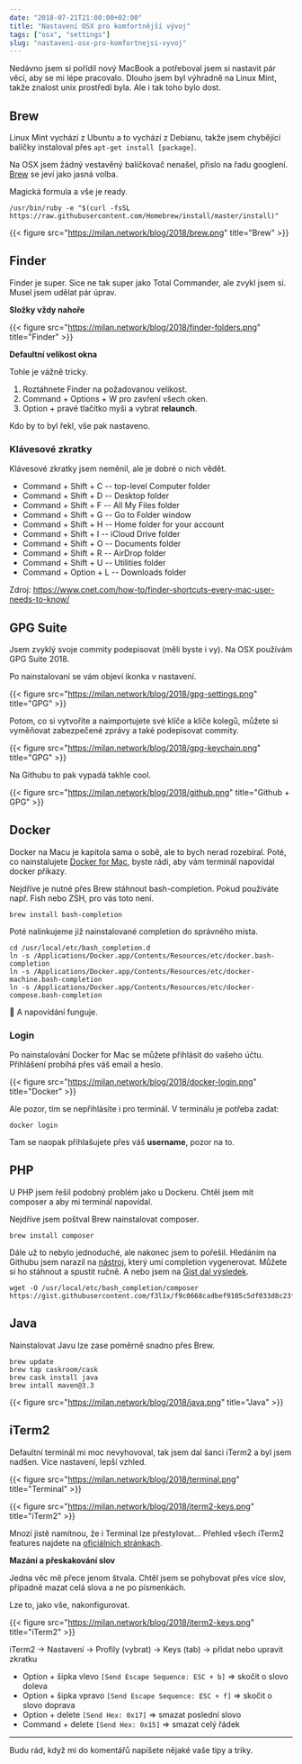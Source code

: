 ```yaml
---
date: "2018-07-21T21:00:00+02:00"
title: "Nastavení OSX pro komfortnější vývoj"
tags: ["osx", "settings"]
slug: "nastaveni-osx-pro-komfortnejsi-vyvoj"
---
```


Nedávno jsem si pořídil nový MacBook a potřeboval jsem si nastavit pár věcí, aby se mi lépe pracovalo. Dlouho
jsem byl výhradně na Linux Mint, takže znalost unix prostředí byla. Ale i tak toho bylo dost.

<!--more-->

## Brew

Linux Mint vychází z Ubuntu a to vychází z Debianu, takže jsem chybějící balíčky instaloval přes `apt-get install [package]`.

Na OSX jsem žádný vestavěný balíčkovač nenašel, přislo na řadu googlení. [Brew](https://brew.sh/) se jeví jako jasná volba.

Magická formula a vše je ready.

```
/usr/bin/ruby -e "$(curl -fsSL https://raw.githubusercontent.com/Homebrew/install/master/install)"
```

{{< figure src="https://milan.network/blog/2018/brew.png" title="Brew" >}}

## Finder

Finder je super. Sice ne tak super jako Total Commander, ale zvykl jsem si. Musel jsem udělat pár úprav.

**Složky vždy nahoře**

{{< figure src="https://milan.network/blog/2018/finder-folders.png" title="Finder" >}}

**Defaultní velikost okna**

Tohle je vážně tricky.

1. Roztáhnete Finder na požadovanou velikost.
2. Command + Options + W pro zavření všech oken.
3. Option + pravé tlačítko myši a vybrat **relaunch**.

Kdo by to byl řekl, vše pak nastaveno.

### Klávesové zkratky

Klávesové zkratky jsem neměnil, ale je dobré o nich vědět.

- Command + Shift + C -- top-level Computer folder
- Command + Shift + D -- Desktop folder
- Command + Shift + F -- All My Files folder
- Command + Shift + G -- Go to Folder window
- Command + Shift + H -- Home folder for your account
- Command + Shift + I -- iCloud Drive folder
- Command + Shift + O -- Documents folder
- Command + Shift + R -- AirDrop folder
- Command + Shift + U -- Utilities folder
- Command + Option + L -- Downloads folder

Zdroj: https://www.cnet.com/how-to/finder-shortcuts-every-mac-user-needs-to-know/

## GPG Suite

Jsem zvyklý svoje commity podepisovat (měli byste i vy). Na OSX používám GPG Suite 2018.

Po nainstalovaní se vám objeví ikonka v nastavení.

{{< figure src="https://milan.network/blog/2018/gpg-settings.png" title="GPG" >}}

Potom, co si vytvoříte a naimportujete své klíče a klíče kolegů, můžete si vyměňovat zabezpečené zprávy a
také podepisovat commity.

{{< figure src="https://milan.network/blog/2018/gpg-keychain.png" title="GPG" >}}

Na Githubu to pak vypadá takhle cool.

{{< figure src="https://milan.network/blog/2018/github.png" title="Github + GPG" >}}

## Docker

Docker na Macu je kapitola sama o sobě, ale to bych nerad rozebíral. Poté, co nainstalujete [Docker for Mac](https://docs.docker.com/docker-for-mac/install/), byste rádi, aby vám terminál napovídal docker příkazy.

Nejdříve je nutné přes Brew stáhnout bash-completion. Pokud používáte např. Fish nebo ZSH, pro vás toto není.

```
brew install bash-completion
```

Poté nalinkujeme již nainstalované completion do správného místa.

```
cd /usr/local/etc/bash_completion.d
ln -s /Applications/Docker.app/Contents/Resources/etc/docker.bash-completion
ln -s /Applications/Docker.app/Contents/Resources/etc/docker-machine.bash-completion
ln -s /Applications/Docker.app/Contents/Resources/etc/docker-compose.bash-completion
```

:tada: A napovídání funguje.

### Login

Po nainstalování Docker for Mac se můžete přihlásit do vašeho účtu. Přihlášení probíhá přes váš
email a heslo.

{{< figure src="https://milan.network/blog/2018/docker-login.png" title="Docker" >}}

Ale pozor, tím se nepřihlásíte i pro terminál. V terminálu je potřeba zadat:

```
docker login
```

Tam se naopak přihlašujete přes váš **username**, pozor na to.

## PHP

U PHP jsem řešil podobný problém jako u Dockeru. Chtěl jsem mít composer a aby mi terminál napovídal.

Nejdříve jsem poštval Brew nainstalovat composer.

```
brew install composer
```

Dále už to nebylo jednoduché, ale nakonec jsem to pořešil. Hledáním na Githubu jsem narazil na [nástroj](https://github.com/bamarni/symfony-console-autocomplete), který umí completion vygenerovat.
Můžete si ho stáhnout a spustit ručně. A nebo jsem na [Gist dal výsledek](https://gist.github.com/f3l1x/f9c0668cadbef9105c5df033d8c23f6e).

```
wget -O /usr/local/etc/bash_completion/composer https://gist.githubusercontent.com/f3l1x/f9c0668cadbef9105c5df033d8c23f6e/raw/5fbeaa6e27202f3520667de22ffcd1fe9f6ac0bf/composer
```

## Java

Nainstalovat Javu lze zase poměrně snadno přes Brew.

```
brew update
brew tap caskroom/cask
brew cask install java
brew intall maven@3.3
```

{{< figure src="https://milan.network/blog/2018/java.png" title="Java" >}}

## iTerm2

Defaultní terminál mi moc nevyhovoval, tak jsem dal šanci iTerm2 a byl jsem nadšen. Více nastavení, lepší vzhled.

{{< figure src="https://milan.network/blog/2018/terminal.png" title="Terminal" >}}

{{< figure src="https://milan.network/blog/2018/iterm2-keys.png" title="iTerm2" >}}

Mnozí jistě namítnou, že i Terminal lze přestylovat... Přehled všech iTerm2 features najdete na [oficiálních stránkach](https://www.iterm2.com/features.html).

**Mazání a přeskakování slov**

Jedna věc mě přece jenom štvala. Chtěl jsem se pohybovat přes více slov, případně mazat celá slova a ne po písmenkách.

Lze to, jako vše, nakonfigurovat.

{{< figure src="https://milan.network/blog/2018/iterm2-keys.png" title="iTerm2" >}}

iTerm2 -> Nastavení -> Profily (vybrat) -> Keys (tab) -> přidat nebo upravit zkratku

- Option + šipka vlevo `[Send Escape Sequence: ESC + b]` => skočit o slovo doleva
- Option + šipka vpravo `[Send Escape Sequence: ESC + f]` => skočit o slovo doprava
- Option + delete `[Send Hex: 0x17]` => smazat poslední slovo
- Command + delete `[Send Hex: 0x15]` => smazat celý řádek

----

Budu rád, když mi do komentářů napíšete nějaké vaše tipy a triky.
